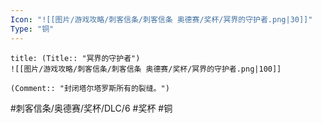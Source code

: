 ```yaml
---
Icon: "![[图片/游戏攻略/刺客信条/刺客信条 奥德赛/奖杯/冥界的守护者.png|30]]"
Type: "铜"
---
```

```ad-common-bronze-trophy
title: (Title:: "冥界的守护者")
![[图片/游戏攻略/刺客信条/刺客信条 奥德赛/奖杯/冥界的守护者.png|100]]

(Comment:: "封闭塔尔塔罗斯所有的裂缝。")
```

#刺客信条/奥德赛/奖杯/DLC/6 #奖杯 #铜
